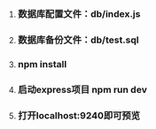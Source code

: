 1. ### 数据库配置文件：db/index.js
2. ### 数据库备份文件：db/test.sql
3. ### npm install
4. ### 启动express项目 npm run dev
5. ### 打开localhost:9240即可预览
